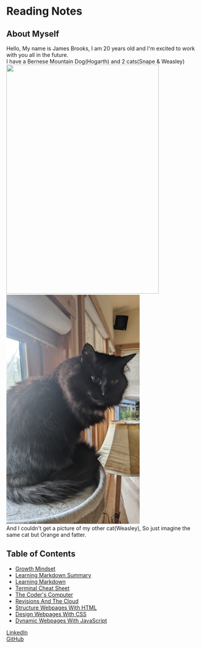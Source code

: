 # Reading Notes

## About Myself<br>
Hello, My name is James Brooks, I am 20 years old and I'm excited to work with you all in the future.<br>
I have a Bernese Mountain Dog(Hogarth) and 2 cats(Snape & Weasley)<br>
<img src="PXL_20220124_222637381.jpg" width="400" height="600">
<img src="PXL_20220124_222656582.jpg" width="350" height="600"><br>
And I couldn't get a picture of my other cat(Weasley), So just imagine the same cat but Orange and fatter.

## Table of Contents

- [Growth Mindset](https://jamesbrooks01.github.io/reading-notes/GrowthMindset)
- [Learning Markdown Summary](https://jamesbrooks01.github.io/reading-notes/LearningMarkdownSummary)
- [Learning Markdown](https://jamesbrooks01.github.io/reading-notes/LearningMarkdown)
- [Terminal Cheat Sheet](https://jamesbrooks01.github.io/reading-notes/TerminalCheatSheet)
- [The Coder's Computer](https://jamesbrooks01.github.io/reading-notes/TheCoder'sComputer)
- [Revisions And The Cloud](https://jamesbrooks01.github.io/reading-notes/RevisionsAndTheCloud)
- [Structure Webpages With HTML](https://jamesbrooks01.github.io/reading-notes/DesignWebpagesWithHTML)
- [Design Webpages With CSS](https://jamesbrooks01.github.io/reading-notes/DesignWebpagesWithCSS)
- [Dynamic Webpages With JavaScript](https://jamesbrooks01.github.io/reading-notes/DynamicWebpagesWithJavaScript)

[LinkedIn](https://www.linkedin.com/in/james-brooks-8270b3170/)<br>
[GitHub](https://github.com/JamesBrooks01)<br>
